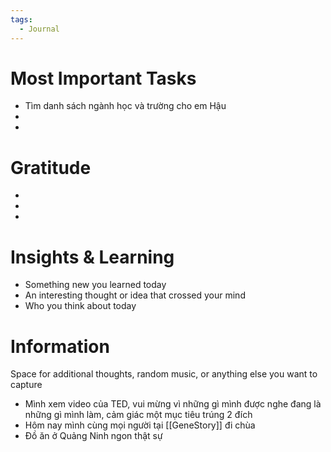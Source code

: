 ```yaml
---
tags:
  - Journal
---
```

# Most Important Tasks

- Tìm danh sách ngành học và trường cho em Hậu
- 
- 

# Gratitude

- 
- 
- 

# Insights & Learning

- Something new you learned today
- An interesting thought or idea that crossed your mind
- Who you think about today

# Information

Space for additional thoughts, random music, or anything else you want to capture

- Mình xem video của TED, vui mừng vì những gì mình được nghe đang là những gì mình làm, cảm giác một mục tiêu trúng 2 đích
- Hôm nay mình cùng mọi người tại  [[GeneStory]]  đi chùa
- Đồ ăn ở Quảng Ninh ngon thật sự